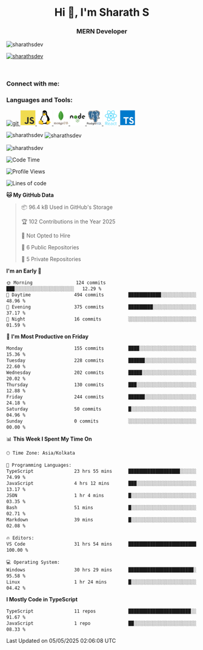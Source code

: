 <h1 align="center">Hi 👋, I'm Sharath S</h1>
<h3 align="center">MERN Developer</h3>

<p align="left"> <img src="https://komarev.com/ghpvc/?username=sharathsdev&label=Profile%20views&color=0e75b6&style=flat" alt="sharathsdev" /> </p>

<p align="left"> <a href="https://github.com/ryo-ma/github-profile-trophy"><img src="https://github-profile-trophy.vercel.app/?username=sharathsdev" alt="sharathsdev" /></a> </p>

<p align="left"> <a href="https://twitter.com/" target="blank"><img src="https://img.shields.io/twitter/follow/?logo=twitter&style=for-the-badge" alt="" /></a> </p>

<h3 align="left">Connect with me:</h3>
<p align="left">
</p>

<h3 align="left">Languages and Tools:</h3>
<p align="left"> <a href="https://git-scm.com/" target="_blank" rel="noreferrer"> <img src="https://www.vectorlogo.zone/logos/git-scm/git-scm-icon.svg" alt="git" width="40" height="40"/> </a> <a href="https://developer.mozilla.org/en-US/docs/Web/JavaScript" target="_blank" rel="noreferrer"> <img src="https://raw.githubusercontent.com/devicons/devicon/master/icons/javascript/javascript-original.svg" alt="javascript" width="40" height="40"/> </a> <a href="https://www.linux.org/" target="_blank" rel="noreferrer"> <img src="https://raw.githubusercontent.com/devicons/devicon/master/icons/linux/linux-original.svg" alt="linux" width="40" height="40"/> </a> <a href="https://www.mongodb.com/" target="_blank" rel="noreferrer"> <img src="https://raw.githubusercontent.com/devicons/devicon/master/icons/mongodb/mongodb-original-wordmark.svg" alt="mongodb" width="40" height="40"/> </a> <a href="https://nodejs.org" target="_blank" rel="noreferrer"> <img src="https://raw.githubusercontent.com/devicons/devicon/master/icons/nodejs/nodejs-original-wordmark.svg" alt="nodejs" width="40" height="40"/> </a> <a href="https://www.postgresql.org" target="_blank" rel="noreferrer"> <img src="https://raw.githubusercontent.com/devicons/devicon/master/icons/postgresql/postgresql-original-wordmark.svg" alt="postgresql" width="40" height="40"/> </a> <a href="https://reactjs.org/" target="_blank" rel="noreferrer"> <img src="https://raw.githubusercontent.com/devicons/devicon/master/icons/react/react-original-wordmark.svg" alt="react" width="40" height="40"/> </a> <a href="https://www.typescriptlang.org/" target="_blank" rel="noreferrer"> <img src="https://raw.githubusercontent.com/devicons/devicon/master/icons/typescript/typescript-original.svg" alt="typescript" width="40" height="40"/> </a> </p>

<p><img align="left" src="https://github-readme-stats.vercel.app/api/top-langs?username=sharathsdev&show_icons=true&locale=en&layout=compact" alt="sharathsdev" /></p>

<p>&nbsp;<img align="center" src="https://github-readme-stats.vercel.app/api?username=sharathsdev&show_icons=true&locale=en" alt="sharathsdev" /></p>

<p><img align="center" src="https://github-readme-streak-stats.herokuapp.com/?user=sharathsdev&" alt="sharathsdev" /></p>
 
 <!--START_SECTION:waka-->
![Code Time](http://img.shields.io/badge/Code%20Time-512%20hrs%2012%20mins-blue)

![Profile Views](http://img.shields.io/badge/Profile%20Views-0-blue)

![Lines of code](https://img.shields.io/badge/From%20Hello%20World%20I%27ve%20Written-3.2%20million%20lines%20of%20code-blue)

**🐱 My GitHub Data** 

> 📦 96.4 kB Used in GitHub's Storage 
 > 
> 🏆 102 Contributions in the Year 2025
 > 
> 🚫 Not Opted to Hire
 > 
> 📜 6 Public Repositories 
 > 
> 🔑 5 Private Repositories 
 > 
**I'm an Early 🐤** 

```text
🌞 Morning                124 commits         ███░░░░░░░░░░░░░░░░░░░░░░   12.29 % 
🌆 Daytime                494 commits         ████████████░░░░░░░░░░░░░   48.96 % 
🌃 Evening                375 commits         █████████░░░░░░░░░░░░░░░░   37.17 % 
🌙 Night                  16 commits          ░░░░░░░░░░░░░░░░░░░░░░░░░   01.59 % 
```
📅 **I'm Most Productive on Friday** 

```text
Monday                   155 commits         ████░░░░░░░░░░░░░░░░░░░░░   15.36 % 
Tuesday                  228 commits         ██████░░░░░░░░░░░░░░░░░░░   22.60 % 
Wednesday                202 commits         █████░░░░░░░░░░░░░░░░░░░░   20.02 % 
Thursday                 130 commits         ███░░░░░░░░░░░░░░░░░░░░░░   12.88 % 
Friday                   244 commits         ██████░░░░░░░░░░░░░░░░░░░   24.18 % 
Saturday                 50 commits          █░░░░░░░░░░░░░░░░░░░░░░░░   04.96 % 
Sunday                   0 commits           ░░░░░░░░░░░░░░░░░░░░░░░░░   00.00 % 
```


📊 **This Week I Spent My Time On** 

```text
🕑︎ Time Zone: Asia/Kolkata

💬 Programming Languages: 
TypeScript               23 hrs 55 mins      ███████████████████░░░░░░   74.99 % 
JavaScript               4 hrs 12 mins       ███░░░░░░░░░░░░░░░░░░░░░░   13.17 % 
JSON                     1 hr 4 mins         █░░░░░░░░░░░░░░░░░░░░░░░░   03.35 % 
Bash                     51 mins             █░░░░░░░░░░░░░░░░░░░░░░░░   02.71 % 
Markdown                 39 mins             █░░░░░░░░░░░░░░░░░░░░░░░░   02.08 % 

🔥 Editors: 
VS Code                  31 hrs 54 mins      █████████████████████████   100.00 % 

💻 Operating System: 
Windows                  30 hrs 29 mins      ████████████████████████░   95.58 % 
Linux                    1 hr 24 mins        █░░░░░░░░░░░░░░░░░░░░░░░░   04.42 % 
```

**I Mostly Code in TypeScript** 

```text
TypeScript               11 repos            ███████████████████████░░   91.67 % 
JavaScript               1 repo              ██░░░░░░░░░░░░░░░░░░░░░░░   08.33 % 
```




 Last Updated on 05/05/2025 02:06:08 UTC
<!--END_SECTION:waka-->
